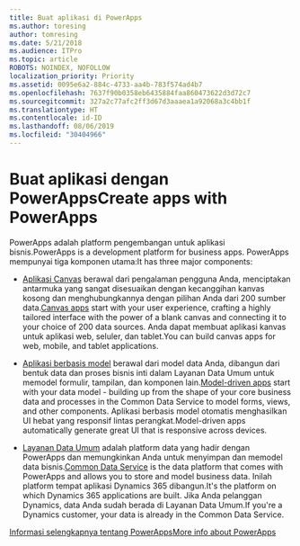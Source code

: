 ```yaml
---
title: Buat aplikasi di PowerApps
ms.author: toresing
author: tomresing
ms.date: 5/21/2018
ms.audience: ITPro
ms.topic: article
ROBOTS: NOINDEX, NOFOLLOW
localization_priority: Priority
ms.assetid: 0095e6a2-884c-4733-aa4b-783f574ad4b7
ms.openlocfilehash: 7637f90b0358eb6435884faa860473622d3d72c7
ms.sourcegitcommit: 327a2c77afc2ff3d67d3aaaea1a92068a3c4bb1f
ms.translationtype: HT
ms.contentlocale: id-ID
ms.lasthandoff: 08/06/2019
ms.locfileid: "30404966"
---
```

# <a name="create-apps-with-powerapps"></a><span data-ttu-id="d1197-102">Buat aplikasi dengan PowerApps</span><span class="sxs-lookup"><span data-stu-id="d1197-102">Create apps with PowerApps</span></span>

<span data-ttu-id="d1197-103">PowerApps adalah platform pengembangan untuk aplikasi bisnis.</span><span class="sxs-lookup"><span data-stu-id="d1197-103">PowerApps is a development platform for business apps.</span></span> <span data-ttu-id="d1197-104">PowerApps mempunyai tiga komponen utama:</span><span class="sxs-lookup"><span data-stu-id="d1197-104">It has three major components:</span></span> 
  
- <span data-ttu-id="d1197-105">[Aplikasi Canvas](https://go.microsoft.com/fwlink/?linkid=874495) berawal dari pengalaman pengguna Anda, menciptakan antarmuka yang sangat disesuaikan dengan kecanggihan kanvas kosong dan menghubungkannya dengan pilihan Anda dari 200 sumber data.</span><span class="sxs-lookup"><span data-stu-id="d1197-105">[Canvas apps](https://go.microsoft.com/fwlink/?linkid=874495) start with your user experience, crafting a highly tailored interface with the power of a blank canvas and connecting it to your choice of 200 data sources.</span></span> <span data-ttu-id="d1197-106">Anda dapat membuat aplikasi kanvas untuk aplikasi web, seluler, dan tablet.</span><span class="sxs-lookup"><span data-stu-id="d1197-106">You can build canvas apps for web, mobile, and tablet applications.</span></span> 
    
- <span data-ttu-id="d1197-107">[Aplikasi berbasis model](https://go.microsoft.com/fwlink/?linkid=874496) berawal dari model data Anda, dibangun dari bentuk data dan proses bisnis inti dalam Layanan Data Umum untuk memodel formulir, tampilan, dan komponen lain.</span><span class="sxs-lookup"><span data-stu-id="d1197-107">[Model-driven apps](https://go.microsoft.com/fwlink/?linkid=874496) start with your data model - building up from the shape of your core business data and processes in the Common Data Service to model forms, views, and other components.</span></span> <span data-ttu-id="d1197-108">Aplikasi berbasis model otomatis menghasilkan UI hebat yang responsif lintas perangkat.</span><span class="sxs-lookup"><span data-stu-id="d1197-108">Model-driven apps automatically generate great UI that is responsive across devices.</span></span> 
    
- <span data-ttu-id="d1197-109">[Layanan Data Umum](https://go.microsoft.com/fwlink/?linkid=874497) adalah platform data yang hadir dengan PowerApps dan memungkinkan Anda untuk menyimpan dan memodel data bisnis.</span><span class="sxs-lookup"><span data-stu-id="d1197-109">[Common Data Service](https://go.microsoft.com/fwlink/?linkid=874497) is the data platform that comes with PowerApps and allows you to store and model business data.</span></span> <span data-ttu-id="d1197-110">Inilah platform tempat aplikasi Dynamics 365 dibangun.</span><span class="sxs-lookup"><span data-stu-id="d1197-110">It's the platform on which Dynamics 365 applications are built.</span></span> <span data-ttu-id="d1197-111">Jika Anda pelanggan Dynamics, data Anda sudah berada di Layanan Data Umum.</span><span class="sxs-lookup"><span data-stu-id="d1197-111">If you're a Dynamics customer, your data is already in the Common Data Service.</span></span> 
    
[<span data-ttu-id="d1197-112">Informasi selengkapnya tentang PowerApps</span><span class="sxs-lookup"><span data-stu-id="d1197-112">More info about PowerApps</span></span>](https://go.microsoft.com/fwlink/?linkid=874498)
  


